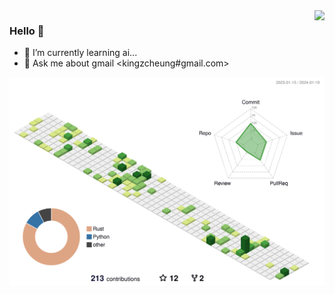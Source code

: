<img align="right" src="https://github-readme-stats.vercel.app/api?username=kingzcheung&show_icons=true&theme=transparent&icon_color=805AD5&text_color=718096&bg_color=ffffff&hide_title=true" />

### Hello 👋

- 🌱 I’m currently learning ai...
- 💬 Ask me about gmail <kingzcheung#gmail.com>

![](./profile-3d-contrib/profile-green-animate.svg)
